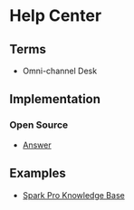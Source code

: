 # Help Center

<!--
https://github.com/koole/intercom-alternatives
-->

## Terms

- Omni-channel Desk

## Implementation

### Open Source

- [Answer](https://answer.apache.org) <!-- https://github.com/apache/incubator-answer -->

<!--
https://github.com/chaskiq/chaskiq | https://chaskiq.io

https://github.com/helpyio/helpy
https://github.com/papercups-io/papercups
https://github.com/Peppermint-Lab/peppermint
https://github.com/uvdesk/community-skeleton
https://github.com/zammad/zammad
https://github.com/erxes/erxes
https://github.com/chatwoot/chatwoot
-->

## Examples

- [Spark Pro Knowledge Base](https://sparkmailapp.com/help)

<!--
https://dub.co/help
https://support.readdle.com/spark

https://new.expensify.com | https://github.com/Expensify/App
-->
